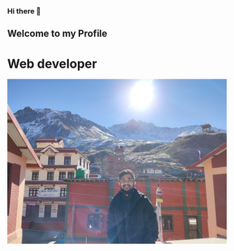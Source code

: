 ### Hi there 👋
## Welcome to my Profile
# Web developer

![Header](https://github.com/Unicodist/Unicodist/raw/main/IMG_20211225_102413.jpg "Header")

<!--
**Unicodist/Unicodist** is a ✨ _special_ ✨ repository because its `README.md` (this file) appears on your GitHub profile.

Here are some ideas to get you started:

- 🔭 I’m currently working on ...
- 🌱 I’m currently learning ...
- 👯 I’m looking to collaborate on ...
- 🤔 I’m looking for help with ...
- 💬 Ask me about ...
- 📫 How to reach me: ...
- 😄 Pronouns: ...
- ⚡ Fun fact: ...
-->
